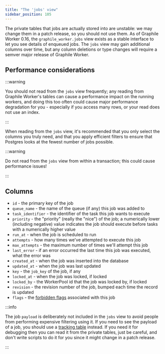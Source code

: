 ```yaml
---
title: "The 'jobs' view"
sidebar_position: 105
---
```


The private tables that jobs are actually stored into are unstable: we may
change them in a patch release, so you should not use them. As of Graphile
Worker 0.16, the `graphile_worker.jobs` view exists as a stable interface to let
you see details of enqueued jobs. The `jobs` view may gain additional columns
over time, but any column deletions or type changes will require a semver major
release of Graphile Worker.

## Performance considerations

:::warning

You should not read from the `jobs` view frequently; any reading from Graphile
Worker's tables can cause a performance impact on the running workers, and doing
this too often could cause major performance degradation for you - especially if
you access many rows, or your read does not use an index.

:::

When reading from the `jobs` view, it's recommended that you only select the
columns you truly need, and that you apply efficient filters to ensure that
Postgres looks at the fewest number of jobs possible.

:::warning

Do not read from the `jobs` view from within a transaction; this could cause
performance issues!

:::

## Columns

- `id` - the primary key of the job
- `queue_name` - the name of the queue (if any) this job was added to
- `task_identifier` - the identifier of the task this job wants to execute
- `priority` - the "priority" (really the "nice") of the job; a numerically
  lower (including negative) value indicates the job should execute before tasks
  with a numerically higher value
- `run_at` - when the job is scheduled to run
- `attempts` - how many times we've attempted to execute this job
- `max_attempts` - the maximum number of times we'll attempt this job
- `last_error` - if an error occurred the last time this job was executed, what
  the error was
- `created_at` - when the job was inserted into the database
- `updated_at` - when the job was last updated
- `key` - the `job_key` of the job, if any
- `locked_at` - when the job was locked, if locked
- `locked_by` - the WorkerPool id that the job was locked by, if locked
- `revision` - the revision number of the job, bumped each time the record is
  updated
- `flags` - the [forbidden flags](/docs/forbidden-flags) associated with this
  job

:::info

The job `payload` is deliberately not included in the `jobs` view to avoid
people from performing expensive filtering using it. If you need to see the
payload of a job, you should use a [tracking table](/docs/schema#tracking-jobs)
instead. If you need it for debugging then you can read it from the private
tables, just be careful, and don't write scripts to do it for you since it might
change in a patch release.

:::
